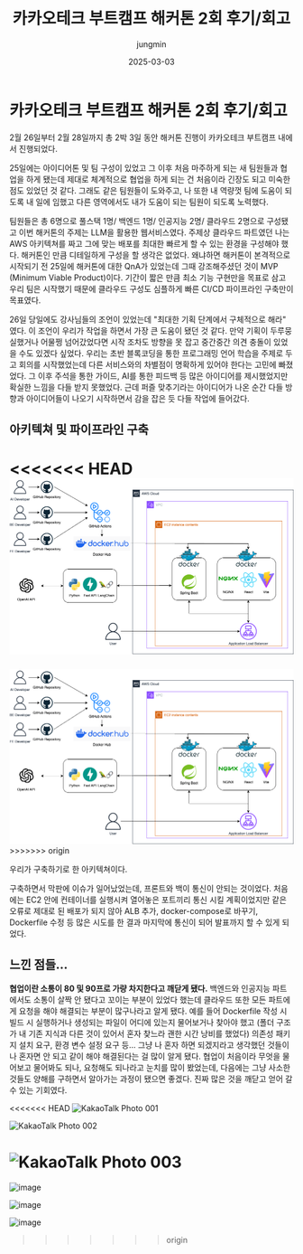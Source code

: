 ﻿---
title: '카카오테크 부트캠프 해커톤 2회 후기/회고'
author: jungmin
tags: [카테부, 해커톤, 클라우드 네이티브]
categories: [카테부 클라우드 네이티브, 카테부]
date: '2025-03-03'
---

# 카카오테크 부트캠프 해커톤 2회 후기/회고

2월 26일부터 2월 28일까지 총 2박 3일 동안 해커톤 진행이 카카오테크 부트캠프 내에서 진행되었다.

25일에는 아이디어톤 및 팀 구성이 있었고 그 이후 처음 마주하게 되는 새 팀원들과 협업을 하게 됐는데 제대로 체계적으로 협업을 하게 되는 건 처음이라 긴장도 되고 미숙한 점도 있었던 것 같다. 그래도 같은 팀원들이 도와주고, 나 또한 내 역량껏 팀에 도움이 되도록 내 일에 임했고 다른 영역에서도 내가 도움이 되는 팀원이 되도록 노력했다.

팀원들은 총 6명으로 풀스택 1명/ 백엔드 1명/ 인공지능 2명/ 클라우드 2명으로 구성됐고 이번 해커톤의 주제는 LLM을 활용한 웹서비스였다. 주제상 클라우드 파트였던 나는 AWS 아키텍쳐를 짜고 그에 맞는 배포를 최대한 빠르게 할 수 있는 환경을 구성해야 했다. 해커톤인 만큼 디테일하게 구성을 할 생각은 없었다. 왜냐하면 해커톤이 본격적으로 시작되기 전 25일에 해커톤에 대한 QnA가 있었는데 그때 강조해주셨던 것이 MVP (Minimum Viable Product)이다. 기간이 짧은 만큼 최소 기능 구현만을 목표로 삼고 우리 팀은 시작했기 때문에 클라우드 구성도 심플하게 빠른 CI/CD 파이프라인 구축만이 목표였다.

26일 당일에도 강사님들의 조언이 있었는데 "최대한 기획 단계에서 구체적으로 해라" 였다. 이 조언이 우리가 작업을 하면서 가장 큰 도움이 됐던 것 같다. 만약 기획이 두루뭉실했거나 어물쩡 넘어갔었다면 시작 조차도 방향을 못 잡고 중간중간 의견 충돌이 있었을 수도 있겠다 싶었다.
우리는 초반 블록코딩을 통한 프로그래밍 언어 학습을 주제로 두고 회의를 시작했었는데 다른 서비스와의 차별점이 명확하게 있어야 한다는 고민에 빠졌었다. 그 이후 주석을 통한 가이드, AI를 통한 피드백 등 많은 아이디어를 제시했었지만 확실한 느낌을 다들 받지 못했었다. 근데 퍼즐 맞추기라는 아이디어가 나온 순간 다들 방향과 아이디어들이 나오기 시작하면서 감을 잡은 듯 다들 작업에 들어갔다.

## 아키텍쳐 및 파이프라인 구축

<<<<<<< HEAD
![Bridge Code Cloud](./assets/img/hakathon/bridge_code_cloud.png)
=======
<img src = "./assets/img/hakathon/bridge_code_cloud.png">
>>>>>>> origin
 
우리가 구축하기로 한 아키텍쳐이다.

구축하면서 막판에 이슈가 일어났었는데, 프론트와 백이 통신이 안되는 것이었다. 처음에는 EC2 안에 컨테이너를 실행시켜 열어놓은 포트끼리 통신 시킬 계획이었지만 같은 오류로 제대로 된 배포가 되지 않아 ALB 추가, docker-compose로 바꾸기, Dockerfile 수정 등 많은 시도를 한 결과 마지막에 통신이 되어 발표까지 할 수 있게 되었다.

## 느낀 점들...

**협업이란 소통이 80 및 90프로 가량 차지한다고 깨닫게 됐다.** 백엔드와 인공지능 파트에서도 소통이 살짝 안 됐다고 꼬이는 부분이 있었다 했는데 클라우드 또한 모든 파트에게 요청을 해야 해결되는 부분이 많구나라고 알게 됐다. 예를 들어 Dockerfile 작성 시 빌드 시 실행하거나 생성되는 파일이 어디에 있는지 물어보거나 찾아야 했고 (폴더 구조가 내 기존 지식과 다른 것이 있어서 혼자 찾느라 괜한 시간 낭비를 했었다) 의존성 패키지 설치 요구, 환경 변수 설정 요구 등... 그냥 나 혼자 하면 되겠지라고 생각했던 것들이 나 혼자면 안 되고 같이 해야 해결된다는 걸 많이 알게 됐다. 협업이 처음이라 무엇을 물어보고 물어봐도 되나, 요청해도 되나라고 눈치를 많이 봤었는데, 다음에는 그냥 사소한 것들도 양해를 구하면서 알아가는 과정이 됐으면 좋겠다. 진짜 많은 것을 깨닫고 얻어 갈 수 있는 기회였다.

<<<<<<< HEAD
![KakaoTalk Photo 001](./assets/img/hakathon/KakaoTalk_Photo_2025-03-03-16-58-56_001.jpeg)

![KakaoTalk Photo 002](./assets/img/hakathon/KakaoTalk_Photo_2025-03-03-16-58-56_002.jpeg)

![KakaoTalk Photo 003](./assets/img/hakathon/KakaoTalk_Photo_2025-03-03-16-58-57_003.jpeg)
=======
![image](file:///assets/img/hakathon/KakaoTalk_Photo_2025-03-03-16-58-56%20001.jpeg)

![image](file:///assets/img/hakathon/KakaoTalk_Photo_2025-03-03-16-58-56%20002.jpeg)

![image](file:///assets/img/hakathon/KakaoTalk_Photo_2025-03-03-16-58-57%20003.jpeg)
>>>>>>> origin
